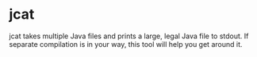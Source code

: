 jcat
====

jcat takes multiple Java files and prints a large, legal Java file to stdout.
If separate compilation is in your way, this tool will help you get around it.
